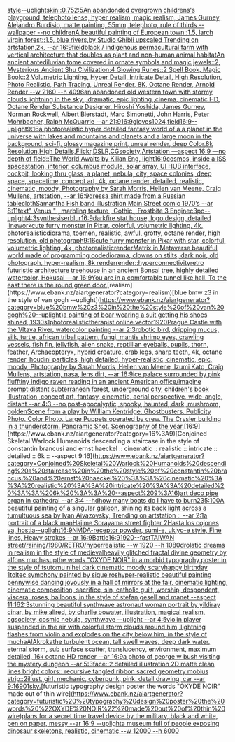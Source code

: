 [](https://www.ebank.nz/aiartgenerator?category=)[style](https://www.ebank.nz/aiartgenerator?category=style)[--uplight](https://www.ebank.nz/aiartgenerator?category=--uplight)[skin](https://www.ebank.nz/aiartgenerator?category=skin)[::0.75](https://www.ebank.nz/aiartgenerator?category=%3A%3A0.75)[2:5](https://www.ebank.nz/aiartgenerator?category=2%3A5)[An abandonded overgrown childrens's playground, telephoto lense, hyper realism, magic realism, James Gurney, Alejandro Burdisio, matte painting, 55mm, telephoto, rule of thirds --wallpaper --no children](https://www.ebank.nz/aiartgenerator?category=An%20abandonded%20overgrown%20childrens%27s%20playground%2C%20telephoto%20lense%2C%20hyper%20realism%2C%20magic%20realism%2C%20James%20Gurney%2C%20Alejandro%20Burdisio%2C%20matte%20painting%2C%2055mm%2C%20telephoto%2C%20rule%20of%20thirds%20--wallpaper%20--no%20children)[A beautiful painting of  European town::1.5, larch virgin forest::1.5, blue rivers,by Studio Ghibli upscaled Trending on artstation,2k, --ar 16:9](https://www.ebank.nz/aiartgenerator?category=A%20beautiful%20painting%20of%20%20European%20town%3A%3A1.5%2C%20larch%20virgin%20forest%3A%3A1.5%2C%20blue%20rivers%2Cby%20Studio%20Ghibli%20upscaled%20Trending%20on%20artstation%2C2k%2C%20--ar%2016%3A9)[field](https://www.ebank.nz/aiartgenerator?category=field)[black / indigenous permacultural farm with vertical architecture that doubles as plant and non-human animal habitat](https://www.ebank.nz/aiartgenerator?category=black%20/%20indigenous%20permacultural%20farm%20with%20vertical%20architecture%20that%20doubles%20as%20plant%20and%20non-human%20animal%20habitat)[An ancient antediluvian tome covered in ornate symbols and magic jewels::2, Mysterious Ancient Shu Civilization:4 Glowing Runes::2 Spell Book, Magic Book::2 Volumetric Lighting, Hyper Detail, Intricate Detail, High Resolution, Photo Realistic, Path Tracing, Unreal Render, 8K, Octane Render, Arnold Render --w 2160 --h 4096](https://www.ebank.nz/aiartgenerator?category=An%20ancient%20antediluvian%20tome%20covered%20in%20ornate%20symbols%20and%20magic%20jewels%3A%3A2%2C%20Mysterious%20Ancient%20Shu%20Civilization%3A4%20Glowing%20Runes%3A%3A2%20Spell%20Book%2C%20Magic%20Book%3A%3A2%20Volumetric%20Lighting%2C%20Hyper%20Detail%2C%20Intricate%20Detail%2C%20High%20Resolution%2C%20Photo%20Realistic%2C%20Path%20Tracing%2C%20Unreal%20Render%2C%208K%2C%20Octane%20Render%2C%20Arnold%20Render%20--w%202160%20--h%204096)[an abandoned old western town with stormy clouds lightning in the sky , dramatic, epic lighting ,cinema, cinematic HD, Octane Render Substance Designer. Hiroshi Yoshida, James Gurney, Norman Rockwell, Albert Bierstadt, Marc Simonetti, John Harris, Peter Mohrbacher, Ralph McQuarrie --ar 21:9](https://www.ebank.nz/aiartgenerator?category=an%20abandoned%20old%20western%20town%20with%20stormy%20clouds%20lightning%20in%20the%20sky%20%2C%20dramatic%2C%20epic%20lighting%20%2Ccinema%2C%20cinematic%20HD%2C%20Octane%20Render%20Substance%20Designer.%20Hiroshi%20Yoshida%2C%20James%20Gurney%2C%20Norman%20Rockwell%2C%20Albert%20Bierstadt%2C%20Marc%20Simonetti%2C%20John%20Harris%2C%20Peter%20Mohrbacher%2C%20Ralph%20McQuarrie%20--ar%2021%3A9)[16:9](https://www.ebank.nz/aiartgenerator?category=16%3A9)[gloves](https://www.ebank.nz/aiartgenerator?category=gloves)[1024](https://www.ebank.nz/aiartgenerator?category=1024)[,](https://www.ebank.nz/aiartgenerator?category=%2C)[field](https://www.ebank.nz/aiartgenerator?category=field)[16:9](https://www.ebank.nz/aiartgenerator?category=16%3A9)[--uplight](https://www.ebank.nz/aiartgenerator?category=--uplight)[9:16](https://www.ebank.nz/aiartgenerator?category=9%3A16)[a photorealistic hyper detailed fantasy world of a a planet in the universe with lakes and mountains and planets and  a large moon in the background, sci-fi, glossy magazine print, unreal render, deep Color,8k Resolution,High Details,Flickr,DSLR,CGsociety,Artstation —aspect 16:9 —no depth of field](https://www.ebank.nz/aiartgenerator?category=a%20photorealistic%20hyper%20detailed%20fantasy%20world%20of%20a%20a%20planet%20in%20the%20universe%20with%20lakes%20and%20mountains%20and%20planets%20and%20%20a%20large%20moon%20in%20the%20background%2C%20sci-fi%2C%20glossy%20magazine%20print%2C%20unreal%20render%2C%20deep%20Color%2C8k%20Resolution%2CHigh%20Details%2CFlickr%2CDSLR%2CCGsociety%2CArtstation%20%E2%80%94aspect%2016%3A9%20%E2%80%94no%20depth%20of%20field)[::](https://www.ebank.nz/aiartgenerator?category=%3A%3A)[The World Awaits by Kilian Eng, light](https://www.ebank.nz/aiartgenerator?category=The%20World%20Awaits%20by%20Kilian%20Eng%2C%20light)[16:9](https://www.ebank.nz/aiartgenerator?category=16%3A9)[cosmos, inside a ISS spacestation, interior, columbus module, solar array, UI HUB interface, cockpit, looking thru glass, a planet, nebula, city, space colonies, deep space, spacetime, concept art, 4k, octane render, detailed, realistic, cinematic, moody, Photography by Sarah Morris, Hellen van Meene, Craig Mullens, artstation, --ar 16:9](https://www.ebank.nz/aiartgenerator?category=cosmos%2C%20inside%20a%20ISS%20spacestation%2C%20interior%2C%20columbus%20module%2C%20solar%20array%2C%20UI%20HUB%20interface%2C%20cockpit%2C%20looking%20thru%20glass%2C%20a%20planet%2C%20nebula%2C%20city%2C%20space%20colonies%2C%20deep%20space%2C%20spacetime%2C%20concept%20art%2C%204k%2C%20octane%20render%2C%20detailed%2C%20realistic%2C%20cinematic%2C%20moody%2C%20Photography%20by%20Sarah%20Morris%2C%20Hellen%20van%20Meene%2C%20Craig%20Mullens%2C%20artstation%2C%20--ar%2016%3A9)[dress](https://www.ebank.nz/aiartgenerator?category=dress)[a shirt made from a Russian tablecloth](https://www.ebank.nz/aiartgenerator?category=a%20shirt%20made%20from%20a%20Russian%20tablecloth)[Samantha Fish band illustration Main Street comic 1970’s --ar 8:11](https://www.ebank.nz/aiartgenerator?category=Samantha%20Fish%20band%20illustration%20Main%20Street%20comic%201970%E2%80%99s%20--ar%208%3A11)[text](https://www.ebank.nz/aiartgenerator?category=text)[" Venus " , marbling texture , Gothic , Frostbite 3 Engine](https://www.ebank.nz/aiartgenerator?category=%22%20Venus%20%22%20%2C%20marbling%20texture%20%2C%20Gothic%20%2C%20Frostbite%203%20Engine)[c3po](https://www.ebank.nz/aiartgenerator?category=c3po)[--uplight](https://www.ebank.nz/aiartgenerator?category=--uplight)[4:3](https://www.ebank.nz/aiartgenerator?category=4%3A3)[synthesiser](https://www.ebank.nz/aiartgenerator?category=synthesiser)[blur](https://www.ebank.nz/aiartgenerator?category=blur)[16:9](https://www.ebank.nz/aiartgenerator?category=16%3A9)[dark](https://www.ebank.nz/aiartgenerator?category=dark)[fire stat house, logo design, detailed linework](https://www.ebank.nz/aiartgenerator?category=fire%20stat%20house%2C%20logo%20design%2C%20detailed%20linework)[cute furry monster in Pixar, colorful, volumetric lighting, 4k, photorealistic](https://www.ebank.nz/aiartgenerator?category=cute%20furry%20monster%20in%20Pixar%2C%20colorful%2C%20volumetric%20lighting%2C%204k%2C%20photorealistic)[diorama, toemen, realistic, awful, grotty, octane render, high resolution, old photograph](https://www.ebank.nz/aiartgenerator?category=diorama%2C%20toemen%2C%20realistic%2C%20awful%2C%20grotty%2C%20octane%20render%2C%20high%20resolution%2C%20old%20photograph)[9:16](https://www.ebank.nz/aiartgenerator?category=9%3A16)[cute furry monster in Pixar with star, colorful, volumetric lighting, 4k, photorealistic](https://www.ebank.nz/aiartgenerator?category=cute%20furry%20monster%20in%20Pixar%20with%20star%2C%20colorful%2C%20volumetric%20lighting%2C%204k%2C%20photorealistic)[render](https://www.ebank.nz/aiartgenerator?category=render)[Matrix in Metaverse beautiful world made of programming code](https://www.ebank.nz/aiartgenerator?category=Matrix%20in%20Metaverse%20beautiful%20world%20made%20of%20programming%20code)[diorama, clowns on stilts, dark noir, old photograph, hyper-realism, 8k render](https://www.ebank.nz/aiartgenerator?category=diorama%2C%20clowns%20on%20stilts%2C%20dark%20noir%2C%20old%20photograph%2C%20hyper-realism%2C%208k%20render)[render::](https://www.ebank.nz/aiartgenerator?category=render%3A%3A)[hyperconnectivity](https://www.ebank.nz/aiartgenerator?category=hyperconnectivity)[retro futuristic architecture treehouse in an ancient Bonsai tree, highly detailed watercolor, Hokusai —ar 16:9](https://www.ebank.nz/aiartgenerator?category=retro%20futuristic%20architecture%20treehouse%20in%20an%20ancient%20Bonsai%20tree%2C%20highly%20detailed%20watercolor%2C%20Hokusai%20%E2%80%94ar%2016%3A9)[You are in a comfortable tunnel like hall. To the east there is the round green door.](https://www.ebank.nz/aiartgenerator?category=You%20are%20in%20a%20comfortable%20tunnel%20like%20hall.%20To%20the%20east%20there%20is%20the%20round%20green%20door.)[realism](https://www.ebank.nz/aiartgenerator?category=realism)[blue bmw z3 in the style of van gogh --uplight](https://www.ebank.nz/aiartgenerator?category=blue%20bmw%20z3%20in%20the%20style%20of%20van%20gogh%20--uplight)[a painting of bear wearing a suit getting his shoes shined, 1930s](https://www.ebank.nz/aiartgenerator?category=a%20painting%20of%20bear%20wearing%20a%20suit%20getting%20his%20shoes%20shined%2C%201930s)[1](https://www.ebank.nz/aiartgenerator?category=1)[photorealistic](https://www.ebank.nz/aiartgenerator?category=photorealistic)[therapist online vector](https://www.ebank.nz/aiartgenerator?category=therapist%20online%20vector)[1920](https://www.ebank.nz/aiartgenerator?category=1920)[Prague Castle with the Vltava River, watercolor painting --ar 2:3](https://www.ebank.nz/aiartgenerator?category=Prague%20Castle%20with%20the%20Vltava%20River%2C%20watercolor%20painting%20--ar%202%3A3)[robotic bird, dripping mucus, silk, turtle, african tribal pattern, fungi, mantis shrimp eyes, crawling vessels, fish fin, jellyfish, alien snake, reptillian eyeballs, pupils, thorn, feather, Archaeopteryx, hybrid creature, crab legs, sharp teeth, 4k, octane render, houdini particles, high detailed, hyper-realistic, cinematic, epic, moody, Photography by Sarah Morris, Hellen van Meene, Izumi Kato, Craig Mullens, artstation, nasa, lens dirt, --ar 16:9](https://www.ebank.nz/aiartgenerator?category=robotic%20bird%2C%20dripping%20mucus%2C%20silk%2C%20turtle%2C%20african%20tribal%20pattern%2C%20fungi%2C%20mantis%20shrimp%20eyes%2C%20crawling%20vessels%2C%20fish%20fin%2C%20jellyfish%2C%20alien%20snake%2C%20reptillian%20eyeballs%2C%20pupils%2C%20thorn%2C%20feather%2C%20Archaeopteryx%2C%20hybrid%20creature%2C%20crab%20legs%2C%20sharp%20teeth%2C%204k%2C%20octane%20render%2C%20houdini%20particles%2C%20high%20detailed%2C%20hyper-realistic%2C%20cinematic%2C%20epic%2C%20moody%2C%20Photography%20by%20Sarah%20Morris%2C%20Hellen%20van%20Meene%2C%20Izumi%20Kato%2C%20Craig%20Mullens%2C%20artstation%2C%20nasa%2C%20lens%20dirt%2C%20--ar%2016%3A9)[ice palace surrounded by pink fluff](https://www.ebank.nz/aiartgenerator?category=ice%20palace%20surrounded%20by%20pink%20fluff)[tiny indigo raven reading in an ancient American office](https://www.ebank.nz/aiartgenerator?category=tiny%20indigo%20raven%20reading%20in%20an%20ancient%20American%20office)[/imagine prompt:distant subterranean forest, underground city, children's book illustration, concept art, fantasy, cinematic, aerial perspective, wide-angle, distant  --ar 4:3 --no post-apocalyptic, spooky, haunted, dark, mushroom, golden](https://www.ebank.nz/aiartgenerator?category=/imagine%20prompt%3Adistant%20subterranean%20forest%2C%20underground%20city%2C%20children%27s%20book%20illustration%2C%20concept%20art%2C%20fantasy%2C%20cinematic%2C%20aerial%20perspective%2C%20wide-angle%2C%20distant%20%20--ar%204%3A3%20--no%20post-apocalyptic%2C%20spooky%2C%20haunted%2C%20dark%2C%20mushroom%2C%20golden)[Scene from a play by William Kentridge.  Ghostbusters.  Publicity Photo. Color Photo.  Large Puppets operated by crew. The Crysler building in a thunderstorm. Panoramic Shot. Scenography of the year.](https://www.ebank.nz/aiartgenerator?category=Scene%20from%20a%20play%20by%20William%20Kentridge.%20%20Ghostbusters.%20%20Publicity%20Photo.%20Color%20Photo.%20%20Large%20Puppets%20operated%20by%20crew.%20The%20Crysler%20building%20in%20a%20thunderstorm.%20Panoramic%20Shot.%20Scenography%20of%20the%20year.)[16:9](https://www.ebank.nz/aiartgenerator?category=16%3A9)[Conjoined Skeletal Warlock Humanoids descending a staircase in the style of constantin brancusi and ernst haeckel :: cinematic :: realistic :: intricate :: detailed :: 6k :: --aspect 9:16](https://www.ebank.nz/aiartgenerator?category=Conjoined%20Skeletal%20Warlock%20Humanoids%20descending%20a%20staircase%20in%20the%20style%20of%20constantin%20brancusi%20and%20ernst%20haeckel%20%3A%3A%20cinematic%20%3A%3A%20realistic%20%3A%3A%20intricate%20%3A%3A%20detailed%20%3A%3A%206k%20%3A%3A%20--aspect%209%3A16)[art deco pipe organ in cathedral --ar 3:4 --hd](https://www.ebank.nz/aiartgenerator?category=art%20deco%20pipe%20organ%20in%20cathedral%20--ar%203%3A4%20--hd)[how many boats do I have to burn](https://www.ebank.nz/aiartgenerator?category=how%20many%20boats%20do%20I%20have%20to%20burn)[235:100](https://www.ebank.nz/aiartgenerator?category=235%3A100)[A beautiful painting of a singular galleon, shining its back light across a tumultuous sea by Ivan Aivazovsky, Trending on artstation :: --ar 2:1](https://www.ebank.nz/aiartgenerator?category=A%20beautiful%20painting%20of%20a%20singular%20galleon%2C%20shining%20its%20back%20light%20across%20a%20tumultuous%20sea%20by%20Ivan%20Aivazovsky%2C%20Trending%20on%20artstation%20%3A%3A%20--ar%202%3A1)[a portrait of a black man](https://www.ebank.nz/aiartgenerator?category=a%20portrait%20of%20a%20black%20man)[Hajime Sorayama street fighter 2](https://www.ebank.nz/aiartgenerator?category=Hajime%20Sorayama%20street%20fighter%202)[Hasta los cojones ya, hostia](https://www.ebank.nz/aiartgenerator?category=Hasta%20los%20cojones%20ya%2C%20hostia)[--uplight](https://www.ebank.nz/aiartgenerator?category=--uplight)[16:9](https://www.ebank.nz/aiartgenerator?category=16%3A9)[NMDA-receptor powder, sumi-e, ukiyo-e style, Fine lines, Heavy strokes --ar 16:9](https://www.ebank.nz/aiartgenerator?category=NMDA-receptor%20powder%2C%20sumi-e%2C%20ukiyo-e%20style%2C%20Fine%20lines%2C%20Heavy%20strokes%20--ar%2016%3A9)[Battle](https://www.ebank.nz/aiartgenerator?category=Battle)[16:9](https://www.ebank.nz/aiartgenerator?category=16%3A9)[1920](https://www.ebank.nz/aiartgenerator?category=1920)[--fast](https://www.ebank.nz/aiartgenerator?category=--fast)[TAIWAN street/raining/1980/RETRO/hyperrealistic --w 1920 --h 1080](https://www.ebank.nz/aiartgenerator?category=TAIWAN%20street/raining/1980/RETRO/hyperrealistic%20--w%201920%20--h%201080)[drolatic dreams in realism in the style of medieval](https://www.ebank.nz/aiartgenerator?category=drolatic%20dreams%20in%20realism%20in%20the%20style%20of%20medieval)[heavily glitched fractal divine geometry by alfons mucha](https://www.ebank.nz/aiartgenerator?category=heavily%20glitched%20fractal%20divine%20geometry%20by%20alfons%20mucha)[sup](https://www.ebank.nz/aiartgenerator?category=sup)[the words "OXYDE NOIR" in a morbid typography poster in the style of tsutomu nihei dark cinematic moody scary](https://www.ebank.nz/aiartgenerator?category=the%20words%20%22OXYDE%20NOIR%22%20in%20a%20morbid%20typography%20poster%20in%20the%20style%20of%20tsutomu%20nihei%20dark%20cinematic%20moody%20scary)[happy birthday 1](https://www.ebank.nz/aiartgenerator?category=happy%20birthday%201)[toltec symphony painted by siqueiros](https://www.ebank.nz/aiartgenerator?category=toltec%20symphony%20painted%20by%20siqueiros)[hyper-realistic beautiful painting pennywise dancing joyously in a hall of mirrors at the fair, cinematic lighting, cinematic composition, sacrifice, sin, catholic guilt, worship, despondent, viscera, roses, balloons, in the style of stefan gesell and manet --aspect 11:16](https://www.ebank.nz/aiartgenerator?category=hyper-realistic%20beautiful%20painting%20pennywise%20dancing%20joyously%20in%20a%20hall%20of%20mirrors%20at%20the%20fair%2C%20cinematic%20lighting%2C%20cinematic%20composition%2C%20sacrifice%2C%20sin%2C%20catholic%20guilt%2C%20worship%2C%20despondent%2C%20viscera%2C%20roses%2C%20balloons%2C%20in%20the%20style%20of%20stefan%20gesell%20and%20manet%20--aspect%2011%3A16)[2:3](https://www.ebank.nz/aiartgenerator?category=2%3A3)[stunning beautiful synthwave astronaut woman portrait by yildiray cinar, by mike allred, by charlie bowater, illustration, magical realism, cgsociety, cosmic nebula, synthwave --uplight --ar 4:5](https://www.ebank.nz/aiartgenerator?category=stunning%20beautiful%20synthwave%20astronaut%20woman%20portrait%20by%20yildiray%20cinar%2C%20by%20mike%20allred%2C%20by%20charlie%20bowater%2C%20illustration%2C%20magical%20realism%2C%20cgsociety%2C%20cosmic%20nebula%2C%20synthwave%20--uplight%20--ar%204%3A5)[violin player suspended in the air with colorful storm clouds around him, lightning flashes from violin and explodes on the city below him, in the style of mucha](https://www.ebank.nz/aiartgenerator?category=violin%20player%20suspended%20in%20the%20air%20with%20colorful%20storm%20clouds%20around%20him%2C%20lightning%20flashes%20from%20violin%20and%20explodes%20on%20the%20city%20below%20him%2C%20in%20the%20style%20of%20mucha)[AlAkroka](https://www.ebank.nz/aiartgenerator?category=AlAkroka)[the turbulent ocean, tall swell waves, deep dark water,  eternal storm, sub surface scatter,  translucency,  environment, maximum detailed, 16k octane HD render --ar 16:9](https://www.ebank.nz/aiartgenerator?category=the%20turbulent%20ocean%2C%20tall%20swell%20waves%2C%20deep%20dark%20water%2C%20%20eternal%20storm%2C%20sub%20surface%20scatter%2C%20%20translucency%2C%20%20environment%2C%20maximum%20detailed%2C%2016k%20octane%20HD%20render%20--ar%2016%3A9)[a photo of george w bush visiting the mystery dungeon --ar 5:3](https://www.ebank.nz/aiartgenerator?category=a%20photo%20of%20george%20w%20bush%20visiting%20the%20mystery%20dungeon%20--ar%205%3A3)[face::2 detailed illustration 2D matte clean lines bright colors:: recursive tangled ribbon sacred geometry mobius strip::2](https://www.ebank.nz/aiartgenerator?category=face%3A%3A2%20detailed%20illustration%202D%20matte%20clean%20lines%20bright%20colors%3A%3A%20recursive%20tangled%20ribbon%20sacred%20geometry%20mobius%20strip%3A%3A2)[illust, girl, mechanic, cyberpunk, pink, detail drawing, car --ar 9:16](https://www.ebank.nz/aiartgenerator?category=illust%2C%20girl%2C%20mechanic%2C%20cyberpunk%2C%20pink%2C%20detail%20drawing%2C%20car%20--ar%209%3A16)[90](https://www.ebank.nz/aiartgenerator?category=90)[1](https://www.ebank.nz/aiartgenerator?category=1)[sky.](https://www.ebank.nz/aiartgenerator?category=sky.)[futuristic  typography design poster the words "OXYDE NOIR" made out of thin wire](https://www.ebank.nz/aiartgenerator?category=futuristic%20%20typography%20design%20poster%20the%20words%20%22OXYDE%20NOIR%22%20made%20out%20of%20thin%20wire)[plans for a secret time travel device by the military, black and white, pen on paper, messy --ar 16:9 --uplight](https://www.ebank.nz/aiartgenerator?category=plans%20for%20a%20secret%20time%20travel%20device%20by%20the%20military%2C%20black%20and%20white%2C%20pen%20on%20paper%2C%20messy%20--ar%2016%3A9%20--uplight)[a museum full of people exposing dinosaur skeletons, realistic, cinematic --w 12000 --h 6000](https://www.ebank.nz/aiartgenerator?category=a%20museum%20full%20of%20people%20exposing%20dinosaur%20skeletons%2C%20realistic%2C%20cinematic%20--w%2012000%20--h%206000)
